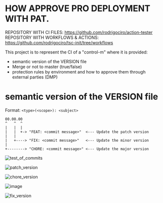 # HOW APPROVE PRO DEPLOYMENT WITH PAT.

REPOSITORY WITH CI FILES: https://github.com/rodrigociro/action-tester
REPOSITORY WITH WORKFLOWS & ACTIONS: https://github.com/rodrigociro/tsc-init/tree/workflows

This project is to represent the CI of a "control-m" where it is provided:

- semantic version of the VERSION file
- Merge or not to master (true/false)
- protection rules by environment and how to approve them through external parties (DMP)


# semantic version of the VERSION file

Format: `<type>(<scope>): <subject>`
```
00.00.00
^   ^  ^
|   |  |
|   |  +-> "FEAT: <commit message>"  <--- Update the patch version
|   |
|   +----> "FIX: <commit message>"   <--- Update the minor version  
|
+--------> "CHORE: <commit message>" <--- Update the major version
```

![test_of_commits](https://github.com/rodrigociro/tsc-init/assets/23638418/8f68da41-d358-433c-b01b-fcc0c26bbe8d)

![patch_version](https://github.com/rodrigociro/tsc-init/assets/23638418/402e0085-74f1-44aa-a046-ef70d210763c)

![chore_version](https://github.com/rodrigociro/tsc-init/assets/23638418/e04f4c03-21ce-4e38-a965-3ef9179a7642)

![image](https://github.com/rodrigociro/tsc-init/assets/23638418/c143c13e-5e58-4932-9710-c3a6ed6b496c)

![fix_version](https://github.com/rodrigociro/tsc-init/assets/23638418/789ca14a-470a-43db-a4f6-bb883b22baaa)





